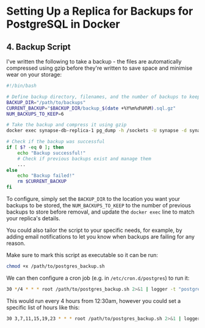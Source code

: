 # Setting Up a Replica for Backups for PostgreSQL in Docker

## 4. Backup Script

I've written the following to take a backup - the files are automatically compressed using gzip before they're written to save space and minimise wear on your storage:

```bash
#!/bin/bash

# Define backup directory, filenames, and the number of backups to keep
BACKUP_DIR="/path/to/backups"
CURRENT_BACKUP="$BACKUP_DIR/backup_$(date +%Y%m%d%H%M).sql.gz"
NUM_BACKUPS_TO_KEEP=6

# Take the backup and compress it using gzip
docker exec synapse-db-replica-1 pg_dump -h /sockets -U synapse -d synapse | gzip > $CURRENT_BACKUP

# Check if the backup was successful
if [ $? -eq 0 ]; then
    echo "Backup successful!"
    # Check if previous backups exist and manage them
    ...
else
    echo "Backup failed!"
    rm $CURRENT_BACKUP
fi
```

To configure, simply set the `BACKUP_DIR` to the location you want your backups to be stored, the `NUM_BACKUPS_TO_KEEP` to the number of previous backups to store before removal, and update the `docker exec` line to match your replica's details.

You could also tailor the script to your specific needs, for example, by adding email notifications to let you know when backups are failing for any reason.

Make sure to mark this script as executable so it can be run:

```bash
chmod +x /path/to/postgres_backup.sh
```

We can then configure a cron job (e.g. in `/etc/cron.d/postgres`) to run it:

```bash
30 */4 * * * root /path/to/postgres_backup.sh 2>&1 | logger -t "postgres-backup"
```

This would run every 4 hours from 12:30am, however you could set a specific list of hours like this:

```bash
30 3,7,11,15,19,23 * * * root /path/to/postgres_backup.sh 2>&1 | logger -t "postgres-backup"
```
